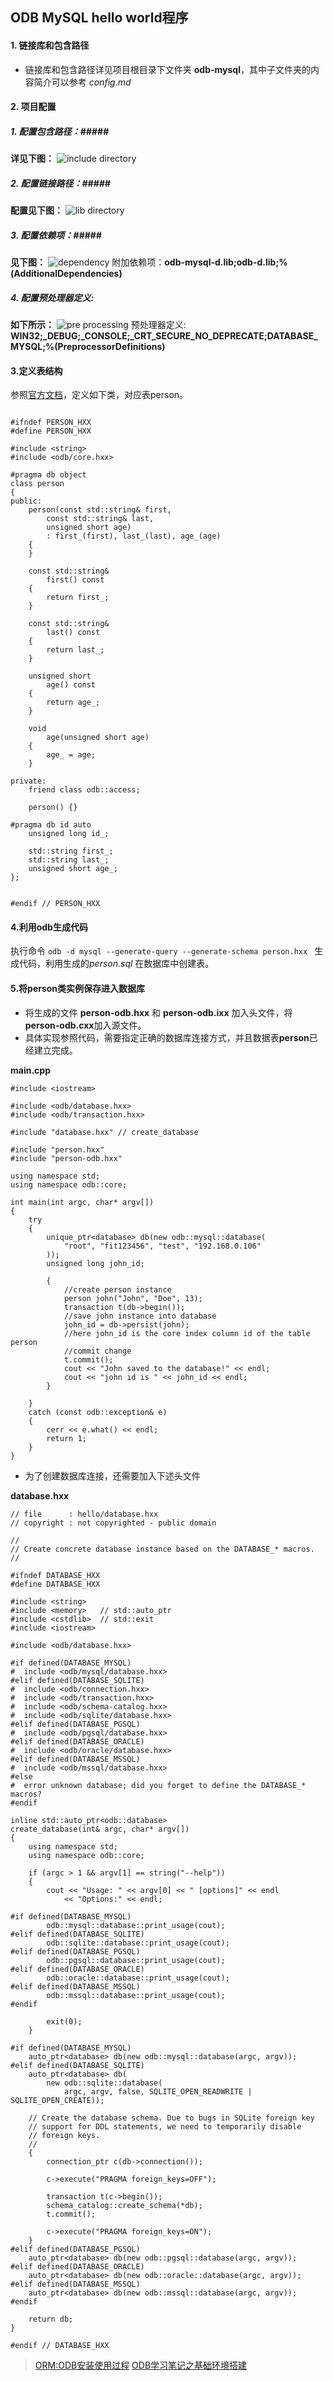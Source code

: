 ## ODB MySQL  hello world程序  ##
#### 1. 链接库和包含路径 ####
- 链接库和包含路径详见项目根目录下文件夹 **odb-mysql**，其中子文件夹的内容简介可以参考 *config.md*

#### 2. 项目配置 ####

##### 1. 配置包含路径：#####

**详见下图：**
![include directory](http://i.imgur.com/PkBoMtd.png)

##### 2. 配置链接路径：#####
**配置见下图：**
![lib directory](http://i.imgur.com/AG3fu0q.png)

##### 3. 配置依赖项：#####
**见下图：**
![dependency](http://i.imgur.com/cEDs8bX.png)
附加依赖项：**odb-mysql-d.lib;odb-d.lib;%(AdditionalDependencies)**

##### 4. 配置预处理器定义: #####
**如下所示：**
![pre processing](http://i.imgur.com/Sg3F94Q.png)
预处理器定义: **WIN32;_DEBUG;_CONSOLE;_CRT_SECURE_NO_DEPRECATE;DATABASE_MYSQL;%(PreprocessorDefinitions)**

#### 3.定义表结构  ####
参照[官方文档](http://www.codesynthesis.com/products/odb/doc/odb-manual.pdf)，定义如下类，对应表person。

```

#ifndef PERSON_HXX
#define PERSON_HXX

#include <string>
#include <odb/core.hxx>

#pragma db object
class person
{
public:
	person(const std::string& first,
		const std::string& last,
		unsigned short age)
		: first_(first), last_(last), age_(age)
	{
	}

	const std::string&
		first() const
	{
		return first_;
	}

	const std::string&
		last() const
	{
		return last_;
	}

	unsigned short
		age() const
	{
		return age_;
	}

	void
		age(unsigned short age)
	{
		age_ = age;
	}

private:
	friend class odb::access;

	person() {}

#pragma db id auto
	unsigned long id_;

	std::string first_;
	std::string last_;
	unsigned short age_;
};


#endif // PERSON_HXX

```
#### 4.利用odb生成代码 ####

执行命令 ```odb -d mysql --generate-query --generate-schema person.hxx ``` 生成代码，利用生成的*person.sql* 在数据库中创建表。
#### 5.将person类实例保存进入数据库 ####
- 将生成的文件 **person-odb.hxx** 和 **person-odb.ixx** 加入头文件，将**person-odb.cxx**加入源文件。
- 具体实现参照代码，需要指定正确的数据库连接方式，并且数据表**person**已经建立完成。

**main.cpp**
```
#include <iostream>

#include <odb/database.hxx>
#include <odb/transaction.hxx>

#include "database.hxx" // create_database

#include "person.hxx"
#include "person-odb.hxx"

using namespace std;
using namespace odb::core;

int main(int argc, char* argv[])
{
	try
	{
		unique_ptr<database> db(new odb::mysql::database(
			"root", "fit123456", "test", "192.168.0.106"
		));
		unsigned long john_id;

		{
			//create person instance
			person john("John", "Doe", 13);
			transaction t(db->begin());
			//save john instance into database
			john_id = db->persist(john);
			//here john_id is the core index column id of the table person
			//commit change 
			t.commit();
			cout << "John saved to the database!" << endl;
			cout << "john id is " << john_id << endl;
		}

	}
	catch (const odb::exception& e)
	{
		cerr << e.what() << endl;
		return 1;
	}
}

```
- 为了创建数据库连接，还需要加入下述头文件

**database.hxx**
```
// file      : hello/database.hxx
// copyright : not copyrighted - public domain

//
// Create concrete database instance based on the DATABASE_* macros.
//

#ifndef DATABASE_HXX
#define DATABASE_HXX

#include <string>
#include <memory>   // std::auto_ptr
#include <cstdlib>  // std::exit
#include <iostream>

#include <odb/database.hxx>

#if defined(DATABASE_MYSQL)
#  include <odb/mysql/database.hxx>
#elif defined(DATABASE_SQLITE)
#  include <odb/connection.hxx>
#  include <odb/transaction.hxx>
#  include <odb/schema-catalog.hxx>
#  include <odb/sqlite/database.hxx>
#elif defined(DATABASE_PGSQL)
#  include <odb/pgsql/database.hxx>
#elif defined(DATABASE_ORACLE)
#  include <odb/oracle/database.hxx>
#elif defined(DATABASE_MSSQL)
#  include <odb/mssql/database.hxx>
#else
#  error unknown database; did you forget to define the DATABASE_* macros?
#endif

inline std::auto_ptr<odb::database>
create_database(int& argc, char* argv[])
{
	using namespace std;
	using namespace odb::core;

	if (argc > 1 && argv[1] == string("--help"))
	{
		cout << "Usage: " << argv[0] << " [options]" << endl
			<< "Options:" << endl;

#if defined(DATABASE_MYSQL)
		odb::mysql::database::print_usage(cout);
#elif defined(DATABASE_SQLITE)
		odb::sqlite::database::print_usage(cout);
#elif defined(DATABASE_PGSQL)
		odb::pgsql::database::print_usage(cout);
#elif defined(DATABASE_ORACLE)
		odb::oracle::database::print_usage(cout);
#elif defined(DATABASE_MSSQL)
		odb::mssql::database::print_usage(cout);
#endif

		exit(0);
	}

#if defined(DATABASE_MYSQL)
	auto_ptr<database> db(new odb::mysql::database(argc, argv));
#elif defined(DATABASE_SQLITE)
	auto_ptr<database> db(
		new odb::sqlite::database(
			argc, argv, false, SQLITE_OPEN_READWRITE | SQLITE_OPEN_CREATE));

	// Create the database schema. Due to bugs in SQLite foreign key
	// support for DDL statements, we need to temporarily disable
	// foreign keys.
	//
	{
		connection_ptr c(db->connection());

		c->execute("PRAGMA foreign_keys=OFF");

		transaction t(c->begin());
		schema_catalog::create_schema(*db);
		t.commit();

		c->execute("PRAGMA foreign_keys=ON");
	}
#elif defined(DATABASE_PGSQL)
	auto_ptr<database> db(new odb::pgsql::database(argc, argv));
#elif defined(DATABASE_ORACLE)
	auto_ptr<database> db(new odb::oracle::database(argc, argv));
#elif defined(DATABASE_MSSQL)
	auto_ptr<database> db(new odb::mssql::database(argc, argv));
#endif

	return db;
}

#endif // DATABASE_HXX

```

> [ORM:ODB安装使用过程](http://blog.csdn.net/pamxy/article/details/44839481)
> [ODB学习笔记之基础环境搭建](http://blog.csdn.net/feng______/article/details/33411119)